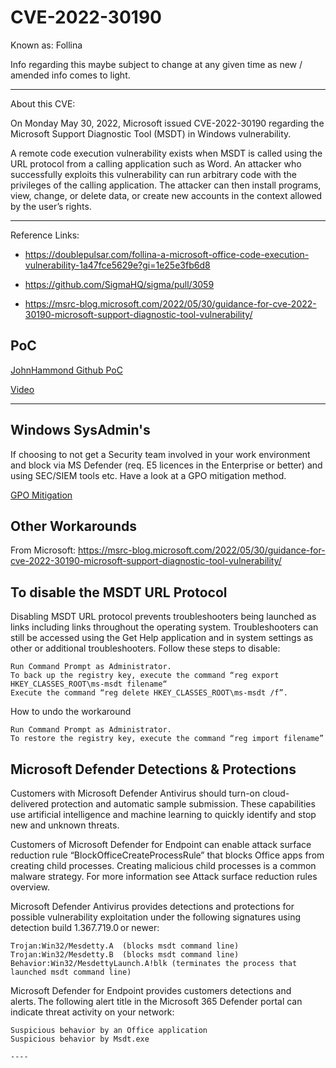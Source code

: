 # CVE-2022-30190 

Known as: Follina

Info regarding this maybe subject to change at any given time as new / amended info comes to light.

---

About this CVE:

On Monday May 30, 2022, Microsoft issued CVE-2022-30190 regarding the Microsoft Support Diagnostic Tool (MSDT) in Windows vulnerability.

A remote code execution vulnerability exists when MSDT is called using the URL protocol from a calling application such as Word. An attacker who successfully exploits this vulnerability can run arbitrary code with the privileges of the calling application. The attacker can then install programs, view, change, or delete data, or create new accounts in the context allowed by the user’s rights.

----

Reference Links:

* https://doublepulsar.com/follina-a-microsoft-office-code-execution-vulnerability-1a47fce5629e?gi=1e25e3fb6d8

* https://github.com/SigmaHQ/sigma/pull/3059

* https://msrc-blog.microsoft.com/2022/05/30/guidance-for-cve-2022-30190-microsoft-support-diagnostic-tool-vulnerability/


## PoC

[JohnHammond Github PoC](https://github.com/JohnHammond/msdt-follina)

[Video](https://www.youtube.com/watch?v=dGCOhORNKRk)

----

## Windows SysAdmin's

If choosing to not get a Security team involved in your work environment and block via MS Defender (req. E5 licences in the Enterprise or better) and using SEC/SIEM tools etc. Have a look at a GPO mitigation method.

[GPO Mitigation](follina-GPO-mitigation.md)


## Other Workarounds

From Microsoft:
https://msrc-blog.microsoft.com/2022/05/30/guidance-for-cve-2022-30190-microsoft-support-diagnostic-tool-vulnerability/

## To disable the MSDT URL Protocol

Disabling MSDT URL protocol prevents troubleshooters being launched as links including links throughout the operating system. Troubleshooters can still be accessed using the Get Help application and in system settings as other or additional troubleshooters. Follow these steps to disable:

    Run Command Prompt as Administrator.
    To back up the registry key, execute the command “reg export HKEY_CLASSES_ROOT\ms-msdt filename“
    Execute the command “reg delete HKEY_CLASSES_ROOT\ms-msdt /f”.

How to undo the workaround

    Run Command Prompt as Administrator.
    To restore the registry key, execute the command “reg import filename” 

## Microsoft Defender Detections & Protections

Customers with Microsoft Defender Antivirus should turn-on cloud-delivered protection and automatic sample submission. These capabilities use artificial intelligence and machine learning to quickly identify and stop new and unknown threats.

Customers of Microsoft Defender for Endpoint can enable attack surface reduction rule “BlockOfficeCreateProcessRule” that blocks Office apps from creating child processes. Creating malicious child processes is a common malware strategy. For more information see Attack surface reduction rules overview.

Microsoft Defender Antivirus provides detections and protections for possible vulnerability exploitation under the following signatures using detection build 1.367.719.0 or newer:

    Trojan:Win32/Mesdetty.A  (blocks msdt command line)
    Trojan:Win32/Mesdetty.B  (blocks msdt command line)
    Behavior:Win32/MesdettyLaunch.A!blk (terminates the process that launched msdt command line)

Microsoft Defender for Endpoint provides customers detections and alerts. The following alert title in the Microsoft 365 Defender portal can indicate threat activity on your network:

    Suspicious behavior by an Office application
    Suspicious behavior by Msdt.exe
    
    ----
    

